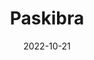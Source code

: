 ---
slug: "paskibra"
date: "2022-10-21"
title: "Paskibra"
tm: "21 Oktober 2022"
contact: "Sheila (081235663288), Id Line: psheila18|William (081211966937), Id Line: lionyuqi"
---